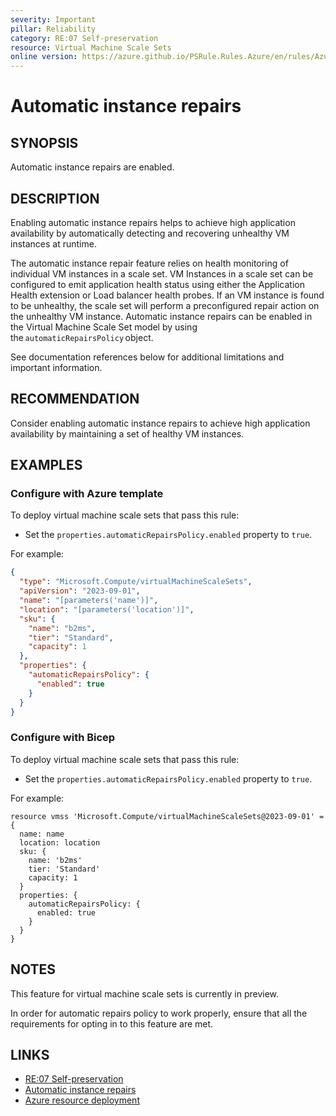 ```yaml
---
severity: Important
pillar: Reliability
category: RE:07 Self-preservation
resource: Virtual Machine Scale Sets
online version: https://azure.github.io/PSRule.Rules.Azure/en/rules/Azure.VMSS.AutoInstanceRepairs/
---
```


# Automatic instance repairs

## SYNOPSIS

Automatic instance repairs are enabled.

## DESCRIPTION

Enabling automatic instance repairs helps to achieve high application availability by automatically detecting and recovering unhealthy VM instances at runtime.

The automatic instance repair feature relies on health monitoring of individual VM instances in a scale set.
VM Instances in a scale set can be configured to emit application health status using either the Application Health extension or Load balancer health probes.
If an VM instance is found to be unhealthy, the scale set will perform a preconfigured repair action on the unhealthy VM instance.
Automatic instance repairs can be enabled in the Virtual Machine Scale Set model by using the `automaticRepairsPolicy` object.

See documentation references below for additional limitations and important information.

## RECOMMENDATION

Consider enabling automatic instance repairs to achieve high application availability by maintaining a set of healthy VM instances.

## EXAMPLES

### Configure with Azure template

To deploy virtual machine scale sets that pass this rule:

- Set the `properties.automaticRepairsPolicy.enabled` property to `true`.

For example:

```json
{
  "type": "Microsoft.Compute/virtualMachineScaleSets",
  "apiVersion": "2023-09-01",
  "name": "[parameters('name')]",
  "location": "[parameters('location')]",
  "sku": {
    "name": "b2ms",
    "tier": "Standard",
    "capacity": 1
  },
  "properties": {
    "automaticRepairsPolicy": {
      "enabled": true
    }
  }
}
```

### Configure with Bicep

To deploy virtual machine scale sets that pass this rule:

- Set the `properties.automaticRepairsPolicy.enabled` property to `true`.

For example:

```bicep
resource vmss 'Microsoft.Compute/virtualMachineScaleSets@2023-09-01' = {
  name: name
  location: location
  sku: {
    name: 'b2ms'
    tier: 'Standard'
    capacity: 1
  }
  properties: {
    automaticRepairsPolicy: {
      enabled: true
    }
  }
}
```

## NOTES

This feature for virtual machine scale sets is currently in preview.

In order for automatic repairs policy to work properly, ensure that all the requirements for opting in to this feature are met.

## LINKS

- [RE:07 Self-preservation](https://learn.microsoft.com/azure/well-architected/reliability/self-preservation)
- [Automatic instance repairs](https://learn.microsoft.com/azure/virtual-machine-scale-sets/virtual-machine-scale-sets-automatic-instance-repairs)
- [Azure resource deployment](https://learn.microsoft.com/azure/templates/microsoft.compute/virtualmachinescalesets#automaticrepairspolicy)
